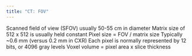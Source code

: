 ```yaml
---
title: "CT: FOV"
---
```

Scanned field of view (SFOV) usually 50-55 cm in diameter
Matrix size of 512 x 512 is usually held constant
Pixel size = FOV / matrix size
Typically ~0.6 mm (versus 0.2 mm in CXR)
Each pixel is normally represented by 12 bits, or 4096 gray levels
Voxel volume = pixel area x slice thickness

